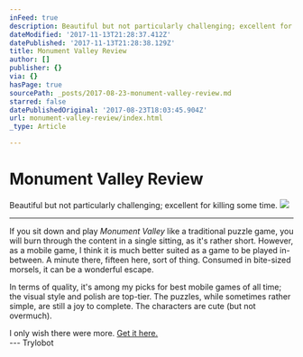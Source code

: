 ```yaml
---
inFeed: true
description: Beautiful but not particularly challenging; excellent for killing some time.
dateModified: '2017-11-13T21:28:37.412Z'
datePublished: '2017-11-13T21:28:38.129Z'
title: Monument Valley Review
author: []
publisher: {}
via: {}
hasPage: true
sourcePath: _posts/2017-08-23-monument-valley-review.md
starred: false
datePublishedOriginal: '2017-08-23T18:03:45.904Z'
url: monument-valley-review/index.html
_type: Article

---
```

# Monument Valley Review

Beautiful but not particularly challenging; excellent for killing some time.
![](https://the-grid-user-content.s3-us-west-2.amazonaws.com/e340cd32-0edb-4c8c-b9fc-5228153a3daf.jpg)

---

If you sit down and play _Monument Valley_ like a traditional puzzle game, you will burn through the content in a single sitting, as it's rather short. However, as a mobile game, I think it is much better suited as a game to be played in-between. A minute there, fifteen here, sort of thing. Consumed in bite-sized morsels, it can be a wonderful escape.

In terms of quality, it's among my picks for best mobile games of all time; the visual style and polish are top-tier. The puzzles, while sometimes rather simple, are still a joy to complete. The characters are cute (but not overmuch).

I only wish there were more. [Get it here.][0]  
--- Trylobot

[0]: https://play.google.com/store/apps/details?id=com.ustwo.monumentvalley&hl=en